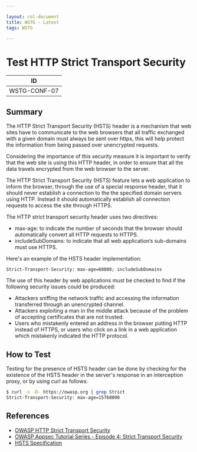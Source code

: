 ```yaml
---

layout: col-document
title: WSTG - Latest
tags: WSTG

---
```

# Test HTTP Strict Transport Security

|ID          |
|------------|
|WSTG-CONF-07|

## Summary

The HTTP Strict Transport Security (HSTS) header is a mechanism that web sites have to communicate to the web browsers that all traffic exchanged with a given domain must always be sent over https, this will help protect the information from being passed over unencrypted requests.

Considering the importance of this security measure it is important to verify that the web site is using this HTTP header, in order to ensure that all the data travels encrypted from the web browser to the server.

The HTTP Strict Transport Security (HSTS) feature lets a web application to inform the browser, through the use of a special response header, that it should never establish a connection to the the specified domain servers using HTTP. Instead it should automatically establish all connection requests to access the site through HTTPS.

The HTTP strict transport security header uses two directives:

- max-age: to indicate the number of seconds that the browser should automatically convert all HTTP requests to HTTPS.
- includeSubDomains: to indicate that all web application’s sub-domains must use HTTPS.

Here's an example of the HSTS header implementation:

`Strict-Transport-Security: max-age=60000; includeSubDomains`

The use of this header by web applications must be checked to find if the following security issues could be produced:

- Attackers sniffing the network traffic and accessing the information transferred through an unencrypted channel.
- Attackers exploiting a man in the middle attack because of the problem of accepting certificates that are not trusted.
- Users who mistakenly entered an address in the browser putting HTTP instead of HTTPS, or users who click on a link in a web application which mistakenly indicated the HTTP protocol.

## How to Test

Testing for the presence of HSTS header can be done by checking for the existence of the HSTS header in the server's response in an interception proxy, or by using curl as follows:

```bash
$ curl -s -D- https://owasp.org | grep Strict
Strict-Transport-Security: max-age=15768000
```

## References

- [OWASP HTTP Strict Transport Security](https://cheatsheetseries.owasp.org/cheatsheets/HTTP_Strict_Transport_Security_Cheat_Sheet.html)
- [OWASP Appsec Tutorial Series - Episode 4: Strict Transport Security](https://www.youtube.com/watch?v=zEV3HOuM_Vw)
- [HSTS Specification](https://tools.ietf.org/html/rfc6797)

